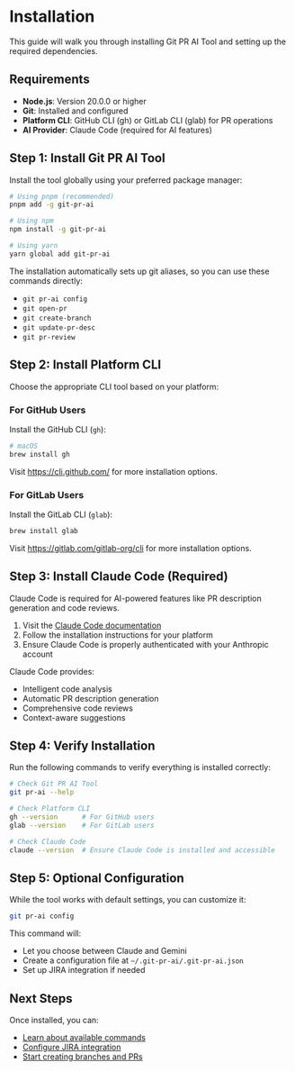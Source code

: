 # Installation

This guide will walk you through installing Git PR AI Tool and setting up the required dependencies.

## Requirements

- **Node.js**: Version 20.0.0 or higher
- **Git**: Installed and configured
- **Platform CLI**: GitHub CLI (gh) or GitLab CLI (glab) for PR operations
- **AI Provider**: Claude Code (required for AI features)

## Step 1: Install Git PR AI Tool

Install the tool globally using your preferred package manager:

```bash
# Using pnpm (recommended)
pnpm add -g git-pr-ai

# Using npm
npm install -g git-pr-ai

# Using yarn
yarn global add git-pr-ai
```

The installation automatically sets up git aliases, so you can use these commands directly:

- `git pr-ai config`
- `git open-pr`
- `git create-branch`
- `git update-pr-desc`
- `git pr-review`

## Step 2: Install Platform CLI

Choose the appropriate CLI tool based on your platform:

### For GitHub Users

Install the GitHub CLI (`gh`):

```bash
# macOS
brew install gh
```

Visit https://cli.github.com/ for more installation options.

### For GitLab Users

Install the GitLab CLI (`glab`):

```bash
brew install glab
```

Visit https://gitlab.com/gitlab-org/cli for more installation options.

## Step 3: Install Claude Code (Required)

Claude Code is required for AI-powered features like PR description generation and code reviews.

1. Visit the [Claude Code documentation](https://docs.anthropic.com/en/docs/claude-code)
2. Follow the installation instructions for your platform
3. Ensure Claude Code is properly authenticated with your Anthropic account

Claude Code provides:

- Intelligent code analysis
- Automatic PR description generation
- Comprehensive code reviews
- Context-aware suggestions

## Step 4: Verify Installation

Run the following commands to verify everything is installed correctly:

```bash
# Check Git PR AI Tool
git pr-ai --help

# Check Platform CLI
gh --version      # For GitHub users
glab --version    # For GitLab users

# Check Claude Code
claude --version  # Ensure Claude Code is installed and accessible
```

## Step 5: Optional Configuration

While the tool works with default settings, you can customize it:

```bash
git pr-ai config
```

This command will:

- Let you choose between Claude and Gemini
- Create a configuration file at `~/.git-pr-ai/.git-pr-ai.json`
- Set up JIRA integration if needed

## Next Steps

Once installed, you can:

- [Learn about available commands](./commands)
- [Configure JIRA integration](./configuration)
- [Start creating branches and PRs](./usage)
